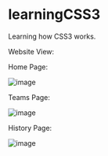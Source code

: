 # learningCSS3
Learning how CSS3 works.

Website View:

Home Page:

![image](https://user-images.githubusercontent.com/64192420/110142516-6f757300-7e00-11eb-9948-3a83e5e4faea.png)

Teams Page:

![image](https://user-images.githubusercontent.com/64192420/110142560-7f8d5280-7e00-11eb-8bc7-5d6ad91d3872.png)


History Page:

![image](https://user-images.githubusercontent.com/64192420/110142638-92a02280-7e00-11eb-9456-aa0d3d973fbe.png)


